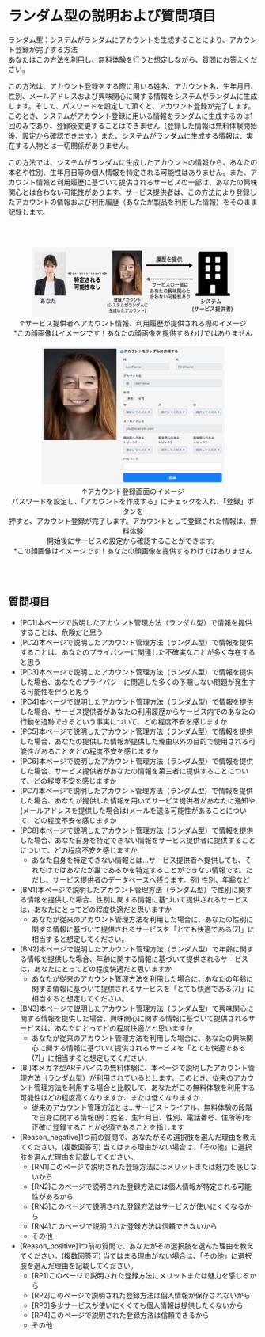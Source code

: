 # ランダム型の説明および質問項目

ランダム型：システムがランダムにアカウントを生成することにより、アカウント登録が完了する方法<br>
あなたはこの方法を利用し、無料体験を行うと想定しながら、質問にお答えください。

この方法は、アカウント登録をする際に用いる姓名、アカウント名、生年月日、性別、メールアドレスおよび興味関心に関する情報をシステムがランダムに生成します。そして、パスワードを設定して頂くと、アカウント登録が完了します。このとき、システムがアカウント登録に用いる情報をランダムに生成するのは1回のみであり、登録後変更することはできません（登録した情報は無料体験開始後、設定から確認できます。）また、システムがランダムに生成する情報は、実在する人物とは一切関係がありません。

この方法では、システムがランダムに生成したアカウントの情報から、あなたの本名や性別、生年月日等の個人情報を特定される可能性はありません。また、アカウント情報と利用履歴に基づいて提供されるサービスの一部は、あなたの興味関心とは合わない可能性があります。サービス提供者は、この方法により登録したアカウントの情報および利用履歴（あなたが製品を利用した情報）をそのまま記録します。

<br><br>

<div align="center">
    <img class="featurette-image" src="./imgs/ランダム.png" width="410" height="140"><br>
    ↑サービス提供者へアカウント情報、利用履歴が提供される際のイメージ<br>
    *この顔画像はイメージです！あなたの顔画像を提供するわけではありません
</div>
<br>

<div align="center">
    <img class="featurette-image" src="./imgs/ランダムイメージ.png" width="370" height="280"><br>
    ↑アカウント登録画面のイメージ<br>
    パスワードを設定し、「アカウントを作成する」にチェックを入れ、「登録」ボタンを<br>押すと、アカウント登録が完了します。アカウントとして登録された情報は、無料体験<br>開始後にサービスの設定から確認することができます。<br>
    *この顔画像はイメージです！あなたの顔画像を提供するわけではありません
</div>

<br><br>


## 質問項目
- [PC1]本ページで説明したアカウント管理方法（ランダム型）で情報を提供することは、危険だと思う
- [PC2]本ページで説明したアカウント管理方法（ランダム型）で情報を提供することは、あなたのプライバシーに関連した不確実なことが多く存在すると思う
- [PC3]本ページで説明したアカウント管理方法（ランダム型）で情報を提供した場合、あなたのプライバシーに関連した多くの予期しない問題が発生する可能性を伴うと思う
- [PC4]本ページで説明したアカウント管理方法（ランダム型）で情報を提供した場合、サービス提供者があなたの利用履歴からサービス内でのあなたの行動を追跡できるという事実について、どの程度不安を感じますか
- [PC5]本ページで説明したアカウント管理方法（ランダム型）で情報を提供した場合、あなたの提供した情報が提供した理由以外の目的で使用される可能性があることをどの程度不安を感じますか
- [PC6]本ページで説明したアカウント管理方法（ランダム型）で情報を提供した場合、サービス提供者があなたの情報を第三者に提供することについて、どの程度不安を感じますか
- [PC7]本ページで説明したアカウント管理方法（ランダム型）で情報を提供した場合、あなたが提供した情報を用いてサービス提供者があなたに通知や(メールアドレスを提供した場合は)メールを送る可能性があることについて、どの程度不安を感じますか
- [PC8]本ページで説明したアカウント管理方法（ランダム型）で情報を提供した場合、あなた自身を特定できない情報をサービス提供者に提供することについて、どの程度不安を感じますか
    - あなた自身を特定できない情報とは...サービス提供者へ提供しても、それだけではあなたが誰であるかを特定することができない情報です。ただし、サービス提供者のデータベースへ残ります。例) 性別、年齢など
- [BN1]本ページで説明したアカウント管理方法（ランダム型）で性別に関する情報を提供した場合、性別に関する情報に基づいて提供されるサービスは，あなたにとってどの程度快適だと思いますか
    - あなたが従来のアカウント管理方法を利用した場合に、あなたの性別に関する情報に基づいて提供されるサービスを「とても快適である(7)」に相当すると想定してください。
- [BN2]本ページで説明したアカウント管理方法（ランダム型）で年齢に関する情報を提供した場合、年齢に関する情報に基づいて提供されるサービスは，あなたにとってどの程度快適だと思いますか
    - あなたが従来のアカウント管理方法を利用した場合に、あなたの年齢に関する情報に基づいて提供されるサービスを「とても快適である(7)」に相当すると想定してください。
- [BN3]本ページで説明したアカウント管理方法（ランダム型）で興味関心に関する情報を提供した場合、興味関心に関する情報に基づいて提供されるサービスは、あなたにとってどの程度快適だと思いますか
    - あなたが従来のアカウント管理方法を利用した場合に、あなたの興味関心に関する情報に基づいて提供されるサービスを「とても快適である(7)」に相当すると想定してください．
- [BI]本メガネ型ARデバイスの無料体験に、本ページで説明したアカウント管理方法（ランダム型）が利用されているとします。このとき、従来のアカウント管理方法を利用する場合と比較して、あなたがこの無料体験を利用する可能性はどの程度高くなりますか、または低くなりますか
    - 従来のアカウント管理方法とは...サービストライアル、無料体験の段階で自身に関する情報(例：姓名、生年月日、性別、電話番号、住所等)を正確に登録することが必須であることを指します
- [Reason_negative]1つ前の質問で、あなたがその選択肢を選んだ理由を教えてください。(複数回答可) 当てはまる理由がない場合は、「その他」に選択肢を選んだ理由を記載してください。
    - [RN1]このページで説明された登録方法にはメリットまたは魅力を感じないから
    - [RN2]このページで説明された登録方法には個人情報が特定される可能性があるから
    - [RN3]このページで説明された登録方法はサービスが使いにくくなるから
    - [RN4]このページで説明された登録方法は信頼できないから
    - その他
- [Reason_positive]1つ前の質問で、あなたがその選択肢を選んだ理由を教えてください。(複数回答可) 当てはまる理由がない場合は、「その他」に選択肢を選んだ理由を記載してください。
    - [RP1]このページで説明された登録方法にメリットまたは魅力を感じるから
    - [RP2]このページで説明された登録方法は個人情報が保存されないから
    - [RP3]多少サービスが使いにくくても個人情報は提供したくないから
    - [RP4]このページで説明された登録方法は信頼できるから
    - その他
